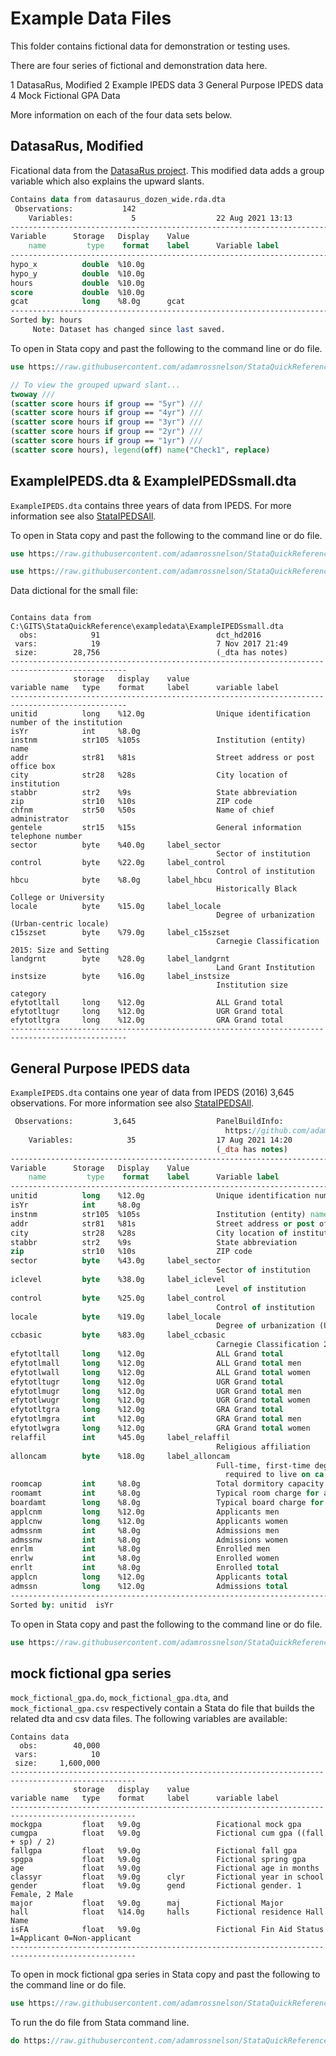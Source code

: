 # Example Data Files

This folder contains fictional data for demonstration or testing uses.

There are four series of fictional and demonstration data here.

1 DatasaRus, Modified
2 Example IPEDS data
3 General Purpose IPEDS data
4 Mock Fictional GPA Data

More information on each of the four data sets below.

## DatasaRus, Modified

Ficational data from the [DatasaRus project](https://github.com/lockedata/datasauRus). This modified data adds a group variable which also explains the upward slants.

```Stata
Contains data from datasaurus_dozen_wide.rda.dta
 Observations:           142                  
    Variables:             5                  22 Aug 2021 13:13
------------------------------------------------------------------------------------------------------------
Variable      Storage   Display    Value
    name         type    format    label      Variable label
------------------------------------------------------------------------------------------------------------
hypo_x          double  %10.0g                
hypo_y          double  %10.0g                
hours           double  %10.0g                
score           double  %10.0g                
gcat            long    %8.0g      gcat       
------------------------------------------------------------------------------------------------------------
Sorted by: hours
     Note: Dataset has changed since last saved.
```

To open in Stata copy and past the following to the command line or do file.

```Stata
use https://raw.githubusercontent.com/adamrossnelson/StataQuickReference/master/exampledata/DatasaRusCorrelationModified.dta, clear

// To view the grouped upward slant...
twoway ///
(scatter score hours if group == "5yr") ///
(scatter score hours if group == "4yr") ///
(scatter score hours if group == "3yr") ///
(scatter score hours if group == "2yr") ///
(scatter score hours if group == "1yr") ///
(scatter score hours), legend(off) name("Check1", replace)

```

## ExampleIPEDS.dta & ExampleIPEDSsmall.dta

`ExampleIPEDS.dta` contains three years of data from IPEDS. For more information see also [StataIPEDSAll](https://github.com/adamrossnelson/StataIPEDSAll). 

To open in Stata copy and past the following to the command line or do file.

```Stata
use https://raw.githubusercontent.com/adamrossnelson/StataQuickReference/master/exampledata/ExampleIPEDS.dta, clear

use https://raw.githubusercontent.com/adamrossnelson/StataQuickReference/master/exampledata/ExampleIPEDSsmall.dta, clear
````

Data dictional for the small file:

````

Contains data from C:\GITS\StataQuickReference\exampledata\ExampleIPEDSsmall.dta
  obs:            91                          dct_hd2016
 vars:            19                          7 Nov 2017 21:49
 size:        28,756                          (_dta has notes)
------------------------------------------------------------------------------------------------
              storage   display    value
variable name   type    format     label      variable label
------------------------------------------------------------------------------------------------
unitid          long    %12.0g                Unique identification number of the institution
isYr            int     %8.0g                 
instnm          str105  %105s                 Institution (entity) name
addr            str81   %81s                  Street address or post office box
city            str28   %28s                  City location of institution
stabbr          str2    %9s                   State abbreviation
zip             str10   %10s                  ZIP code
chfnm           str50   %50s                  Name of chief administrator
gentele         str15   %15s                  General information telephone number
sector          byte    %40.0g     label_sector
                                              Sector of institution
control         byte    %22.0g     label_control
                                              Control of institution
hbcu            byte    %8.0g      label_hbcu
                                              Historically Black College or University
locale          byte    %15.0g     label_locale
                                              Degree of urbanization (Urban-centric locale)
c15szset        byte    %79.0g     label_c15szset
                                              Carnegie Classification 2015: Size and Setting
landgrnt        byte    %28.0g     label_landgrnt
                                              Land Grant Institution
instsize        byte    %16.0g     label_instsize
                                              Institution size category
efytotltall     long    %12.0g                ALL Grand total
efytotltugr     long    %12.0g                UGR Grand total
efytotltgra     long    %12.0g                GRA Grand total
------------------------------------------------------------------------------------------------
````

## General Purpose IPEDS data

`ExampleIPEDS.dta` contains one year of data from IPEDS (2016) 3,645 observations. For more information see also [StataIPEDSAll](https://github.com/adamrossnelson/StataIPEDSAll). 

```Stata
 Observations:         3,645                  PanelBuildInfo:
                                                https://github.com/adamrossnelson/StataIPEDSAll/tree/master
    Variables:            35                  17 Aug 2021 14:20
                                              (_dta has notes)
------------------------------------------------------------------------------------------------------------
Variable      Storage   Display    Value
    name         type    format    label      Variable label
------------------------------------------------------------------------------------------------------------
unitid          long    %12.0g                Unique identification number of the institution
isYr            int     %8.0g                 
instnm          str105  %105s                 Institution (entity) name
addr            str81   %81s                  Street address or post office box
city            str28   %28s                  City location of institution
stabbr          str2    %9s                   State abbreviation
zip             str10   %10s                  ZIP code
sector          byte    %43.0g     label_sector
                                              Sector of institution
iclevel         byte    %38.0g     label_iclevel
                                              Level of institution
control         byte    %25.0g     label_control
                                              Control of institution
locale          byte    %19.0g     label_locale
                                              Degree of urbanization (Urban-centric locale)
ccbasic         byte    %83.0g     label_ccbasic
                                              Carnegie Classification 2005/2010: Basic
efytotltall     long    %12.0g                ALL Grand total
efytotlmall     long    %12.0g                ALL Grand total men
efytotlwall     long    %12.0g                ALL Grand total women
efytotltugr     long    %12.0g                UGR Grand total
efytotlmugr     long    %12.0g                UGR Grand total men
efytotlwugr     long    %12.0g                UGR Grand total women
efytotltgra     long    %12.0g                GRA Grand total
efytotlmgra     int     %12.0g                GRA Grand total men
efytotlwgra     long    %12.0g                GRA Grand total women
relaffil        int     %45.0g     label_relaffil
                                              Religious affiliation
alloncam        byte    %18.0g     label_alloncam
                                              Full-time, first-time degree/certificate-seeking students
                                                required to live on ca
roomcap         int     %8.0g                 Total dormitory capacity
roomamt         int     %8.0g                 Typical room charge for academic year
boardamt        long    %8.0g                 Typical board charge for academic year
applcnm         long    %12.0g                Applicants men
applcnw         long    %12.0g                Applicants women
admssnm         int     %8.0g                 Admissions men
admssnw         int     %8.0g                 Admissions women
enrlm           int     %8.0g                 Enrolled men
enrlw           int     %8.0g                 Enrolled women
enrlt           int     %8.0g                 Enrolled total
applcn          long    %12.0g                Applicants total
admssn          long    %12.0g                Admissions total
------------------------------------------------------------------------------------------------------------
Sorted by: unitid  isYr
```

To open in Stata copy and past the following to the command line or do file.

````Stata
use https://raw.githubusercontent.com/adamrossnelson/StataQuickReference/master/exampledata/GeneralPurposeIpedsDemo2016.dta, clear

````


## mock fictional gpa series

`mock_fictional_gpa.do`, `mock_fictional_gpa.dta`, and `mock_fictional_gpa.csv` respectively contain a Stata do file that builds the related dta and csv data files. The following variables are available:

````
Contains data
  obs:        40,000                          
 vars:            10                          
 size:     1,600,000                          
--------------------------------------------------------------------------------------------------
              storage   display    value
variable name   type    format     label      variable label
--------------------------------------------------------------------------------------------------
mockgpa         float   %9.0g                 Ficational mock gpa
cumgpa          float   %9.0g                 Fictional cum gpa ((fall + sp) / 2)
fallgpa         float   %9.0g                 Fictional fall gpa
spgpa           float   %9.0g                 Fictional spring gpa
age             float   %9.0g                 Fictional age in months
classyr         float   %9.0g      clyr       Fictional year in school
gender          float   %9.0g      gend       Fictional gender. 1 Female, 2 Male
major           float   %9.0g      maj        Fictional Major
hall            float   %14.0g     halls      Fictional residence Hall Name
isFA            float   %9.0g                 Fictional Fin Aid Status 1=Applicant 0=Non-applicant
--------------------------------------------------------------------------------------------------
````
To open in mock fictional gpa series in Stata copy and past the following to the command line or do file.

````Stata
use https://raw.githubusercontent.com/adamrossnelson/StataQuickReference/master/exampledata/mock_fictional_gpa.dta, clear
````
To run the do file from Stata command line.
````Stata
do https://raw.githubusercontent.com/adamrossnelson/StataQuickReference/master/exampledata/mock_fictional_gpa.do
````
